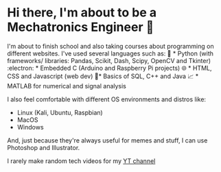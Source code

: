 # Hi there, I'm about to be a Mechatronics Engineer :jack_o_lantern:

I'm about to finish school and also taking courses about programming on different websites. I've used several languages such as:
🤖 * Python (with frameworks/ libraries: Pandas, Scikit, Dash, Scipy, OpenCV and Tkinter)
:electron: * Embedded C (Arduino and Raspberry Pi projects)
:globe_with_meridians: * HTML, CSS and Javascript (web dev)
🔐* Basics of SQL, C++ and Java
:chart_with_upwards_trend: * MATLAB for numerical and signal analysis

I also feel comfortable with different OS environments and distros like:
* Linux (Kali, Ubuntu, Raspbian)
* MacOS
* Windows

And, just because they're always useful for memes and stuff, I can use Photoshop and Illustrator.

I rarely make random tech videos for my [YT channel](https://www.youtube.com/channel/UCtYj0Ynyf3R3MOAxOC6Mzxg)

<!--
**areg-pi/areg-pi** is a ✨ _special_ ✨ repository because its `README.md` (this file) appears on your GitHub profile.

Here are some ideas to get you started:

- 🔭 I’m currently working on ...
- 🌱 I’m currently learning ...
- 👯 I’m looking to collaborate on ...
- 🤔 I’m looking for help with ...
- 💬 Ask me about ...
- 📫 How to reach me: ...
- 😄 Pronouns: ...
- ⚡ Fun fact: ...
-->
